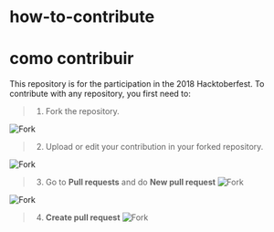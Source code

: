 # how-to-contribute
# como contribuir

 This repository is for the participation in the 2018 Hacktoberfest. 
 To contribute with any repository, you first need to:
 > 1. Fork the repository.
 
 ![Fork](https://i.imgur.com/ot7J3pb.png)
 
 > 2. Upload or edit your contribution in your forked repository.
 
 ![Fork](https://i.imgur.com/Az18CGp.png)
 
 > 3. Go to **Pull requests** and do **New pull request**
 ![Fork](https://i.imgur.com/BeIbHBV.png)
 
 ![Fork](https://i.imgur.com/MjRbx27.png)
 
 > 4. **Create pull request**
 ![Fork](https://i.imgur.com/Op9Lidd.png)
